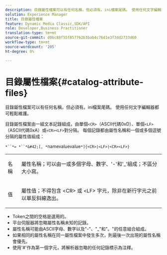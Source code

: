 ```yaml
---
description: 目錄屬性檔案可以有任何名稱，但必須有。ini檔案尾碼。 使用任何文字編輯器都可輕鬆維護。
solution: Experience Manager
title: 目錄屬性檔案
feature: Dynamic Media Classic,SDK/API
role: Developer,Business Practitioner
translation-type: tm+mt
source-git-commit: d0bc88f55f857762b3bab4c76d1e3f3dd2733d60
workflow-type: tm+mt
source-wordcount: '205'
ht-degree: 0%

---
```



# 目錄屬性檔案{#catalog-attribute-files}

目錄屬性檔案可以有任何名稱，但必須有。ini檔案尾碼。 使用任何文字編輯器都可輕鬆維護。

目錄屬性檔案由一組文本記錄組成，由單個`<CR>`（ASCII代碼0xD）、單個`<LF>`（ASCII代碼0xA）或`<CR><LF>`對分隔。 每個記錄都由屬性名稱和一個或多個逗號分隔的屬性值組成：

`*``*= *``*&#42;[, *`namevaluevalue`*]{<CR>|<LF>|<CR><LF>}`

<table id="simpletable_8454AD549FDA421BA1469CDA44132773"> 
 <tr class="strow"> 
  <td class="stentry"> <p> <span class="codeph"> <span class="varname"> 名稱  </span> </span> </p> </td> 
  <td class="stentry"> <p>屬性名稱；可以由一或多個字母、數字、'-'和'_'組成；不區分大小寫。 </p> </td> 
 </tr> 
 <tr class="strow"> 
  <td class="stentry"> <p> <span class="codeph"> <span class="varname"> 值  </span> </span> </p> </td> 
  <td class="stentry"> <p>屬性值；不得包含<span class="codeph"> &lt;CR&gt; </span>或<span class="codeph"> &lt;LF&gt; </span>字元，除非在新行字元之前以單反斜線逸出。 </p> </td> 
 </tr> 
</table>

* Token之間的空格是選用的。
* 平台伺服器將忽略屬性名稱未知的記錄。
* 屬性名稱可能由ASCII字母、數字以及&quot;-&quot;、&quot;_&quot;和&quot;。&quot;的任意組合組成。
* 如果相同的屬性名稱在同一屬性檔案中發生多次，則最後一次出現的屬性名稱會優先。
* 使用&#39;#&#39;作為第一個字元，將解析器忽略的任何記錄標示為注釋。

